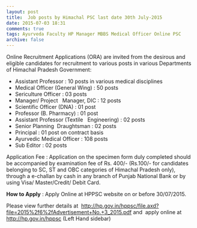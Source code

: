 ```yaml
---
layout: post
title:  Job posts by Himachal PSC last date 30th July-2015
date: 2015-07-03 18:31
comments: true
tags: Ayurveda Faculty HP Manager MBBS Medical Officer Online PSC
archive: false
---
```

Online Recruitment Applications (ORA) are invited from the desirous and eligible candidates for recruitment to various posts in various Departments of Himachal Pradesh Government:


- Assistant Professor : 10 posts in various medical disciplines 
- Medical Officer (General Wing) : 50 posts
- Sericulture Officer : 03 posts
- Manager/ Project   Manager, DIC : 12 posts
- Scientific Officer (DNA) : 01 post
- Professor (B. Pharmacy) : 01 post
- Assistant Professor (Textile   Engineering) : 02 posts
- Senior Planning  Draughtsman : 02 posts
- Principal : 01 post on contract basis
- Ayurvedic Medical Officer : 108 posts
- Sub Editor : 02 posts 


Application Fee : Application on the specimen form duly completed should be accompanied by examination fee of Rs. 400/- (Rs.100/- for candidates belonging to SC, ST and OBC categories of Himachal Pradesh only), through a e-challan by cash in any branch of Punjab National Bank or by using Visa/ Master/Credit/ Debit Card.

**How to Apply** : Apply Online at HPPSC website on or before 30/07/2015.

Please view further details at  <http://hp.gov.in/hppsc/file.axd?file=2015%2f6%2fAdvertisement+No.+3_2015.pdf> and  apply online at <http://hp.gov.in/hppsc> (Left Hand sidebar)






